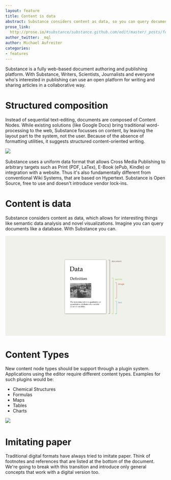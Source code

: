 ```yaml
---
layout: feature
title: Content is data
abstract: Substance considers content as data, so you can query documents like a database.
prose_link:
  http://prose.io/#substance/substance.github.com/edit/master/_posts/features/0100-01-01-content-is-data.md
author_twitter: _mql
author: Michael Aufreiter
categories:
- features
---
```


Substance is a fully web-based document authoring and publishing platform. With Substance, Writers, Scientists, Journalists and everyone who's interested in publishing can use an open platform for writing and sharing articles in a collaborative way. 

# Structured composition

Instead of sequential text-editing, documents are composed of Content Nodes. While existing solutions (like Google Docs) bring traditional word-processing to the web, Substance focusses on content, by leaving the layout part to the system, not the user. Because of the absence of formatting utilities, it suggests structured content-oriented writing. 


![](http://substance-assets.s3.amazonaws.com/29/0cff0d34004080f40be83968f81af2/editing.png)

Substance uses a uniform data format that allows Cross Media Publishing to arbitrary targets such as Print (PDF, LaTex), E-Book (ePub, Kindle) or integration with a website. Thus it's also fundamentally different from conventional Wiki Systems, that are based on Hypertext. Substance is Open Source, free to use and doesn't introduce vendor lock-ins.


# Content is data

Substance considers content as data, which allows for interesting things like semantic data analysis and novel visualizations. Imagine you can query documents like a database. With Substance you can.


![](/images/illustrations/content-is-data.png)


# Content Types

New content node types should be support through a plugin system. Applications using the editor require different content types. Examples for such plugins would be:

- Chemical Structures
- Formulas
- Maps
- Tables
- Charts


![](http://substance-assets.s3.amazonaws.com/62/583a4ca6c6a0bef0868fc8eb8402a7/mom.png)

# Imitating paper

Traditional digital formats have always tried to imitate paper. Think of footnotes and references that are listed at the bottom of the document. We're going to break with this transition and introduce only general concepts that work with a digital version too.

